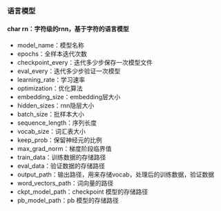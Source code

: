 ### 语言模型

#### char rn：字符级的rnn，基于字符的语言模型
* model_name：模型名称
* epochs：全样本迭代次数
* checkpoint_every：迭代多少步保存一次模型文件
* eval_every：迭代多少步验证一次模型
* learning_rate：学习速率
* optimization：优化算法
* embedding_size：embedding层大小
* hidden_sizes：rnn隐层大小
* batch_size：批样本大小
* sequence_length：序列长度
* vocab_size：词汇表大小
* keep_prob：保留神经元的比例
* max_grad_norm：梯度阶段临界值
* train_data：训练数据的存储路径
* eval_data：验证数据的存储路径
* output_path：输出路径，用来存储vocab，处理后的训练数据，验证数据
* word_vectors_path：词向量的路径
* ckpt_model_path：checkpoint 模型的存储路径
* pb_model_path：pb 模型的存储路径